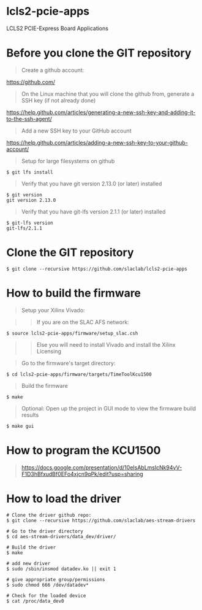# lcls2-pcie-apps

LCLS2 PCIE-Express Board Applications

# Before you clone the GIT repository

> Create a github account:

https://github.com/

> On the Linux machine that you will clone the github from, generate a SSH key (if not already done)

https://help.github.com/articles/generating-a-new-ssh-key-and-adding-it-to-the-ssh-agent/

> Add a new SSH key to your GitHub account

https://help.github.com/articles/adding-a-new-ssh-key-to-your-github-account/

> Setup for large filesystems on github

```
$ git lfs install
```

> Verify that you have git version 2.13.0 (or later) installed 

```
$ git version
git version 2.13.0
```

> Verify that you have git-lfs version 2.1.1 (or later) installed 

```
$ git-lfs version
git-lfs/2.1.1
```

# Clone the GIT repository

```$ git clone --recursive https://github.com/slaclab/lcls2-pcie-apps```

# How to build the firmware

> Setup your Xilinx Vivado:

>> If you are on the SLAC AFS network:

```$ source lcls2-pcie-apps/firmware/setup_slac.csh```

>> Else you will need to install Vivado and install the Xilinx Licensing

> Go to the firmware's target directory:

```$ cd lcls2-pcie-apps/firmware/targets/TimeToolKcu1500```

> Build the firmware

```$ make```

> Optional: Open up the project in GUI mode to view the firmware build results

```$ make gui```

# How to program the KCU1500
> https://docs.google.com/presentation/d/10eIsAbLmslcNk94yV-F1D3hBfxudBf0EFo4xjcn9qPk/edit?usp=sharing

# How to load the driver

```
# Clone the driver github repo:
$ git clone --recursive https://github.com/slaclab/aes-stream-drivers

# Go to the driver directory
$ cd aes-stream-drivers/data_dev/driver/

# Build the driver
$ make

# add new driver
$ sudo /sbin/insmod datadev.ko || exit 1

# give appropriate group/permissions
$ sudo chmod 666 /dev/datadev*

# Check for the loaded device
$ cat /proc/data_dev0

```
